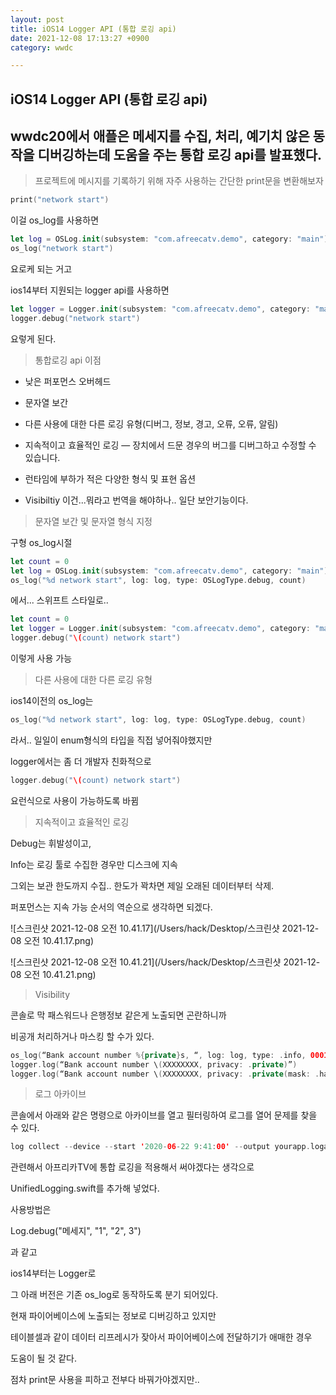 ```yaml
---
layout: post
title: iOS14 Logger API (통합 로깅 api)
date: 2021-12-08 17:13:27 +0900
category: wwdc

---
```


## iOS14 Logger API (통합 로깅 api)

## wwdc20에서 애플은 메세지를 수집, 처리, 예기치 않은 동작을 디버깅하는데 도움을 주는 통합 로깅 api를 발표했다. 

> 프로젝트에 메시지를 기록하기 위해 자주 사용하는 간단한 print문을 변환해보자
>
```swift
print("network start")
```

이걸 os_log를 사용하면

```swift
let log = OSLog.init(subsystem: "com.afreecatv.demo", category: "main") 
os_log("network start")
```

요로케 되는 거고

ios14부터 지원되는 logger api를 사용하면

```swift
let logger = Logger.init(subsystem: "com.afreecatv.demo", category: "main")
logger.debug("network start")
```

요렇게 된다.

> 통합로깅 api 이점

- 낮은 퍼포먼스 오버헤드

- 문자열 보간

- 다른 사용에 대한 다른 로깅 유형(디버그, 정보, 경고, 오류, 오류, 알림)

- 지속적이고 효율적인 로깅 — 장치에서 드문 경우의 버그를 디버그하고 수정할 수 있습니다.

- 런타임에 부하가 적은 다양한 형식 및 표현 옵션

- Visibiltiy 이건...뭐라고 번역을 해야하나.. 일단 보안기능이다.

  

> 문자열 보간 및 문자열 형식 지정

구형 os_log시절

```swift
let count = 0 
let log = OSLog.init(subsystem: "com.afreecatv.demo", category: "main") 
os_log("%d network start", log: log, type: OSLogType.debug, count)
```

에서... 스위프트 스타일로..

```swift
let count = 0 
let logger = Logger.init(subsystem: "com.afreecatv.demo", category: "main") 
logger.debug("\(count) network start")
```

이렇게 사용 가능



> 다른 사용에 대한 다른 로깅 유형

ios14이전의 os_log는 

```swift
os_log("%d network start", log: log, type: OSLogType.debug, count)
```

라서.. 일일이 enum형식의 타입을 직접 넣어줘야했지만

logger에서는 좀 더 개발자 친화적으로

```swift
logger.debug("\(count) network start")
```

요런식으로 사용이 가능하도록 바뀜

>지속적이고 효율적인 로깅

Debug는 휘발성이고,

Info는 로깅 툴로 수집한 경우만 디스크에 지속

그외는 보관 한도까지 수집.. 한도가 꽉차면 제일 오래된 데이터부터 삭제.

퍼포먼스는 지속 가능 순서의 역순으로 생각하면 되겠다.

![스크린샷 2021-12-08 오전 10.41.17](/Users/hack/Desktop/스크린샷 2021-12-08 오전 10.41.17.png)

![스크린샷 2021-12-08 오전 10.41.21](/Users/hack/Desktop/스크린샷 2021-12-08 오전 10.41.21.png)

>Visibility

콘솔로 막 패스워드나 은행정보 같은게 노출되면 곤란하니까

비공개 처리하거나 마스킹 할 수가 있다.

```swift
os_log(“Bank account number %{private}s, “, log: log, type: .info, 00011112222)
logger.log(“Bank account number \(XXXXXXXX, privacy: .private)”)
logger.log(“Bank account number \(XXXXXXXX, privacy: .private(mask: .hash))”)
```



> 로그 아카이브

콘솔에서 아래와 같은 명령으로 아카이브를 열고 필터링하여 로그를 열어 문제를 찾을 수 있다.

```swift
log collect --device --start '2020-06-22 9:41:00' --output yourapp.logarchive
```



관련해서 아프리카TV에 통합 로깅을 적용해서 써야겠다는 생각으로

UnifiedLogging.swift를 추가해 넣었다.

사용방법은

Log.debug("메세지", "1", "2", 3")

과 같고

ios14부터는 Logger로 

그 아래 버전은 기존 os_log로 동작하도록 분기 되어있다.

현재 파이어베이스에 노출되는 정보로 디버깅하고 있지만

테이블셀과 같이 데이터 리프레시가 잦아서 파이어베이스에 전달하기가 애매한 경우

도움이 될 것 같다.

점차 print문 사용을 피하고 전부다 바꿔가야겠지만.. 

